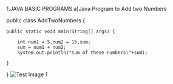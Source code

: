 1.JAVA BASIC PROGRAMS
a)Java Program to Add two Numbers
  
  
  public class AddTwoNumbers {

	public static void main(String[] args) {
       
		int num1 = 5,num2 = 15,sum;
		sum = num1 + num2;
		System.out.println("sum of these numbers:"+sum);

	}

}
![Test Image 1](screenshot(77).png)

